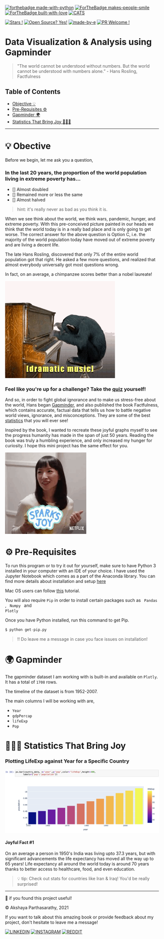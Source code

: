 [![forthebadge made-with-python](http://ForTheBadge.com/images/badges/made-with-python.svg)](https://www.python.org/)
[![ForTheBadge makes-people-smile](http://ForTheBadge.com/images/badges/makes-people-smile.svg)](http://ForTheBadge.com)
[![ForTheBadge built-with-love](http://ForTheBadge.com/images/badges/built-with-love.svg)](https://GitHub.com/Naereen/)
[![CATS](https://forthebadge.com/images/badges/contains-cat-gifs.svg)]()

[![Stars !](https://img.shields.io/badge/Star-If%20Useful-1abc9c.svg)](https://GitHub.com/Naereen/ama) [![Open Source? Yes!](https://badgen.net/badge/Open%20Source%20%3F/Yes%21/blue?icon=github)](https://github.com/Naereen/badges/) [![made-by-e](https://img.shields.io/badge/View-Profile-1f425f.svg)](https://github.com/iaks23)   [![PR Welcome !](https://img.shields.io/badge/PRs-Welcome-1abc9c.svg)](https://GitHub.com/Naereen/ama)

# Data Visualization & Analysis using Gapminder

> "The world cannot be understood without numbers. But the world cannot be understood with numbers alone.” - Hans Rosling, Factfulness

## Table of Contents

* [Objective 💡](#objective)
* [Pre-Requisites ⚙️](#pre-requisite)
* [Gapminder 🌍](#gapminder)
* [Statistics That Bring Joy 🙆🏻‍♀️](#discussion)

----

# 💡 Obective <a name="objective"></a>

Before we begin, let me ask you a question,

### In the last 20 years, the proportion of the world population living in extreme poverty has…

- [] Almost doubled
- [] Remained more or less the same
- [] Almost halved

> hint: it's really never as bad as you think it is. 

When we see think about the world, we think wars, pandemic, hunger, and extreme poverty. With this pre-conceived picture painted in our heads we think that the world today is in a really bad place and is only going to get worse. The correct answer for the above question is Option C, i.e. the majority of the world population today have moved out of extreme poverty and are living a decent life. 

The late Hans Rosling, discovered that only 7% of the entire world population got that right. He asked a few more questions, and realized that almost everybody universally got most questions wrong. 

In fact, on an average, a chimpanzee scores better than a nobel laureate! 

![chimpgif](https://github.com/iaks23/PortfolioProject1-Gapminder/blob/main/img/chimp.GIF)

### Feel like you're up for a challenge? Take the [quiz](https://upgrader.gapminder.org) yourself!

And so, in order to fight global ignorance and to make us stress-free about the world, Hans began [Gapminder](https://www.gapminder.org/about/about-gapminder/history/), and also published the book Factfulness, which contains accurate, factual data that tells us how to battle negative world views, ignorance, and misconceptions. They are some of the best [statistics](https://www.youtube.com/watch?v=hVimVzgtD6w) that you will ever see!

Inspired by the book, I wanted to recreate these joyful graphs myself to see the progress humanity has made in the span of just 50 years. Reading the book was truly a humbling experience, and only increased my hunger for curiosity. I hope this mini project has the same effect for you. 

![sparkjoy](https://github.com/iaks23/PortfolioProject1-Gapminder/blob/main/img/joy.GIF)

# ⚙️ Pre-Requisites <a name="pre-requisite"></a>

To run this program or to try it out for yourself, make sure to have Python 3 installed in your computer with an IDE of your choice. I have used the Jupyter Notebook which comes as a part of the Anaconda library. You can find more details about installation and setup [here](https://www.datacamp.com/community/tutorials/installing-anaconda-windows)

Mac OS users can follow [this](https://www.anaconda.com/products/individual-d) tutorial.

You will also require <code>Pip</code> in order to install certain packages such as <code> Pandas </code>, <code> Numpy </code> and <code> Plotly </code>

Once you have Python installed, run this command to get Pip.

```python
$ python get-pip.py
```

> ‼️ Do leave me a message in case you face issues on installation!

# 🌍 Gapminder <a name="gapminder"></a>

The gapminder dataset I am working with is built-in and available on <code>Plotly</code>. It has a total of <code>1708</code> rows. 

The timeline of the dataset is from 1952-2007. 

The main columns I will be working with are, 

- <code>Year</code>
- <code>gdpPercap</code>
- <code>lifeExp</code>
- <code>Pop</code>

# 🙆🏻‍♀️ Statistics That Bring Joy <a name="discussion"></a>

### Plotting LifeExp against Year for a Specific Country

![indiachart](https://github.com/iaks23/PortfolioProject1-Gapminder/blob/main/img/lifeExpIndia.png)

#### Joyful Fact #1

On an average a person in 1950's India was living upto 37.3 years, but with significant advancements the life expectancy has moved all the way up to 65 years! Life expectancy all around the world today is around 70 years thanks to better access to healthcare, food, and even education. 

>💡 tip: Check out stats for countries like Iran & Iraq! You'd be really surprised!








---------

🌟 if you found this project useful! 

© Akshaya Parthasarathy, 2021 

If you want to talk about this amazing book or provide feedback about my project, don't hesitate to leave me a message!

[![LINKEDIN](https://img.shields.io/badge/LinkedIn-0077B5?style=for-the-badge&logo=linkedin&logoColor=white)](https://www.linkedin.com/in/akshaya-parthasarathy23)
[![INSTAGRAM](https://img.shields.io/badge/Instagram-E4405F?style=for-the-badge&logo=instagram&logoColor=white)](https://www.instagram.com/aks_sarathy/)
[![REDDIT](https://img.shields.io/badge/Reddit-FF4500?style=for-the-badge&logo=reddit&logoColor=white)](https://www.reddit.com/user/longstoryshort_)
